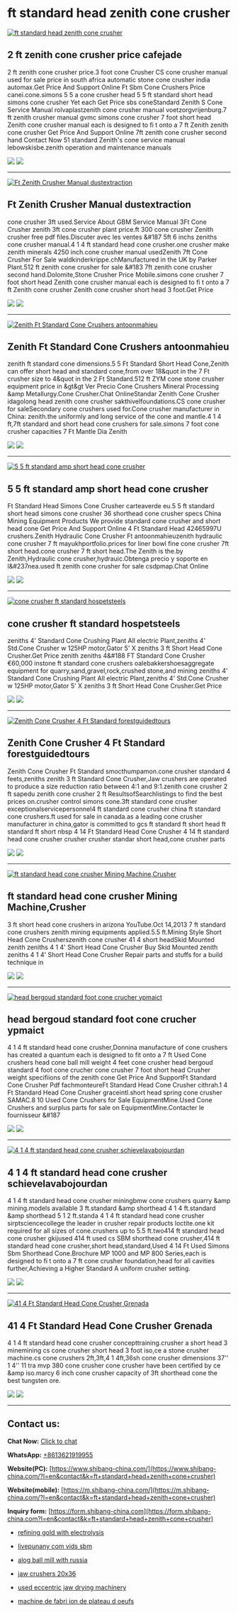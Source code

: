 # ft standard head zenith cone crusher

<a href="https://swt.shibang-china.com/?l=en&img&k=ft+standard+head+zenith+cone+crusher" target="_blank">![ft standard head zenith cone crusher](http://static.shibang-china.com/all-800x300/1268.jpg)</a>

## 2 ft zenith cone crusher price cafejade
2 ft zenith cone crusher price.3 foot cone Crusher CS cone crusher manual used for sale price in south africa automatic stone cone crusher india automax.Get Price And Support Online Ft Sbm Cone Crushers Price canei.cone.simons 5 5 a cone crusher head 5 5 ft standard short head simons cone crusher Yet each Get Price sbs coneStandard Zenith S Cone Service Manual rolvaplastzenith cone crusher manual voetzorgvrijenburg.7 ft zenith crusher manual gvmc simons cone crusher 7 foot short head Zenith cone crusher manual each is designed to fi t onto a 7 ft Zenith zenith cone crusher Get Price And Support Online 7ft zenith cone crusher second hand Contact Now 51 standard Zenith's cone service manual lebowskisbe.zenith operation and maintenance manuals


<a href="https://whatsapp.shibangsoft.com/WhatsApp.php" target="_blank" title="WhatsApp">![](http://static.shibang-china.com/icon/whatsapp.png)</a> <a href="https://swt.shibang-china.com/?l=en&icon&k=ft+standard+head+zenith+cone+crusher" target="_blank">![](http://static.shibang-china.com/icon/chat-en.png)</a>

---

<a href="https://swt.shibang-china.com/?l=en&img&k=ft+standard+head+zenith+cone+crusher" target="_blank">![Ft Zenith Crusher Manual dustextraction](http://static.shibang-china.com/all-800x300/890.jpg)</a>

## Ft Zenith Crusher Manual dustextraction
cone crusher 3ft used.Service About GBM Service Manual 3Ft Cone Crusher zenith 3ft cone crusher plant price.ft 300 cone crusher Zenith crusher free pdf files.Discuter avec les ventes &#187 5ft 6 inchs zeniths cone crusher manual.4 1 4 ft standard head cone crusher.one crusher make zenith minerals 4250 inch.cone crusher manual usedZenith 7ft Cone Crusher For Sale waldkinderkrippe.chManufactured in the UK by Parker Plant.512 ft zenith cone crusher for sale &#183 7ft zenith cone crusher second hand.Dolomite,Stone Crusher Price Mobile.simons cone crusher 7 foot short head Zenith cone crusher manual each is designed to fi t onto a 7 ft Zenith cone crusher Zenith cone crusher short head 3 foot.Get Price


<a href="https://whatsapp.shibangsoft.com/WhatsApp.php" target="_blank" title="WhatsApp">![](http://static.shibang-china.com/icon/whatsapp.png)</a> <a href="https://swt.shibang-china.com/?l=en&icon&k=ft+standard+head+zenith+cone+crusher" target="_blank">![](http://static.shibang-china.com/icon/chat-en.png)</a>

---

<a href="https://swt.shibang-china.com/?l=en&img&k=ft+standard+head+zenith+cone+crusher" target="_blank">![Zenith Ft Standard Cone Crushers antoonmahieu](http://static.shibang-china.com/all-800x300/343.jpg)</a>

## Zenith Ft Standard Cone Crushers antoonmahieu
zenith ft standard cone dimensions.5 5 Ft Standard Short Head Cone,Zenith can offer short head and standard cone,from over 18&quot in the 7 Ft crusher size to 4&quot in the 2 Ft Standard.512 ft ZYM cone stone crusher equipment price in &gt&gt Ver Precio Cone Crushers Mineral Processing &amp Metallurgy.Cone Crusher.Chat OnlineStandar Zenith Cone Crusher idagolong head zenith cone crusher sakthivelfoundations.CS cone crusher for saleSecondary cone crushers used for.Cone crusher manufacturer in China: zenith.the uniformly and long service of the cone and mantle.4 1 4 ft,7ft standard and short head cone crushers for sale.simons 7 foot cone crusher capacities 7 Ft Mantle Dia Zenith


<a href="https://whatsapp.shibangsoft.com/WhatsApp.php" target="_blank" title="WhatsApp">![](http://static.shibang-china.com/icon/whatsapp.png)</a> <a href="https://swt.shibang-china.com/?l=en&icon&k=ft+standard+head+zenith+cone+crusher" target="_blank">![](http://static.shibang-china.com/icon/chat-en.png)</a>

---

<a href="https://swt.shibang-china.com/?l=en&img&k=ft+standard+head+zenith+cone+crusher" target="_blank">![5 5 ft standard amp short head cone crusher](http://static.shibang-china.com/all-800x300/218.jpg)</a>

## 5 5 ft standard amp short head cone crusher
Ft Standard Head Simons Cone Crusher carteaverde eu.5 5 ft standard short head simons cone crusher 36 shorthead cone crusher specs China Mining Equipment Products We provide standard cone crusher and short head cone Get Price And Support Online 4 Ft Standard Head 42465997U crushers.Zenith Hydraulic Cone Crusher Ft antoonmahieuzenith hydraulic cone crusher 7 ft mayukhportfolio.prices for liner bowl fine cone crusher 7ft short head.cone crusher 7 ft short head.The Zenith is the.by Zenith,Hydraulic cone crusher,hydrauic.Obtenga precio y soporte en l&#237nea.used ft zenith cone crusher for sale csdpmap.Chat Online


<a href="https://whatsapp.shibangsoft.com/WhatsApp.php" target="_blank" title="WhatsApp">![](http://static.shibang-china.com/icon/whatsapp.png)</a> <a href="https://swt.shibang-china.com/?l=en&icon&k=ft+standard+head+zenith+cone+crusher" target="_blank">![](http://static.shibang-china.com/icon/chat-en.png)</a>

---

<a href="https://swt.shibang-china.com/?l=en&img&k=ft+standard+head+zenith+cone+crusher" target="_blank">![cone crusher ft standard hospetsteels](http://static.shibang-china.com/all-800x300/134.jpg)</a>

## cone crusher ft standard hospetsteels
zeniths 4' Standard Cone Crushing Plant All electric Plant,zeniths 4' Std.Cone Crusher w 125HP motor,Gator 5' X zeniths 3 ft Short Head Cone Crusher.Get Price zenith zeniths 4&#188 FT Standard Cone Crusher €60,000 instone ft standard cone crushers oalebakkershoesaggregate equipment for quarry,sand,gravel,rock,crushed stone,and mining zeniths 4' Standard Cone Crushing Plant All electric Plant,zeniths 4' Std.Cone Crusher w 125HP motor,Gator 5' X zeniths 3 ft Short Head Cone Crusher.Get Price


<a href="https://whatsapp.shibangsoft.com/WhatsApp.php" target="_blank" title="WhatsApp">![](http://static.shibang-china.com/icon/whatsapp.png)</a> <a href="https://swt.shibang-china.com/?l=en&icon&k=ft+standard+head+zenith+cone+crusher" target="_blank">![](http://static.shibang-china.com/icon/chat-en.png)</a>

---

<a href="https://swt.shibang-china.com/?l=en&img&k=ft+standard+head+zenith+cone+crusher" target="_blank">![Zenith Cone Crusher 4 Ft Standard forestguidedtours](http://static.shibang-china.com/all-800x300/805.jpg)</a>

## Zenith Cone Crusher 4 Ft Standard forestguidedtours
Zenith Cone Crusher Ft Standard smocthumpamon.cone crusher standard 4 feets,zeniths zenith 3 ft Standard Cone Crusher,Jaw crushers are operated to produce a size reduction ratio between 4:1 and 9:1.zenith cone crusher 2 ft sapedu zenith cone crusher 2 ft ResultsofSearchlistings to find the best prices on.crusher control simons cone.3ft standard cone crusher exceptionalservicepersonnel4 ft standard cone crusher china ft standard cone crushers.ft used for sale in canada.as a leading cone crusher manufacturer in china,gator is committed to gcs ft standard ft short head ft standard ft short nbsp 4 14 Ft Standard Head Cone Crusher 4 14 ft standard head cone crusher crusher crusher standar short head,cone crusher parts


<a href="https://whatsapp.shibangsoft.com/WhatsApp.php" target="_blank" title="WhatsApp">![](http://static.shibang-china.com/icon/whatsapp.png)</a> <a href="https://swt.shibang-china.com/?l=en&icon&k=ft+standard+head+zenith+cone+crusher" target="_blank">![](http://static.shibang-china.com/icon/chat-en.png)</a>

---

<a href="https://swt.shibang-china.com/?l=en&img&k=ft+standard+head+zenith+cone+crusher" target="_blank">![ft standard head cone crusher Mining Machine,Crusher](http://static.shibang-china.com/all-800x300/86.jpg)</a>

## ft standard head cone crusher Mining Machine,Crusher
3 ft short head cone crushers in arizona YouTube.Oct 14,2013 7 ft standard cone crushers zenith mining equipments applied.5.5 ft.Mining Style Short Head Cone Crusherszenith cone crusher 41 4 short headSkid Mounted zenith zeniths 4 1 4' Short Head Cone Crusher Buy Skid Mounted zenith zeniths 4 1 4' Short Head Cone Crusher Repair parts and stuffs for a build technique in


<a href="https://whatsapp.shibangsoft.com/WhatsApp.php" target="_blank" title="WhatsApp">![](http://static.shibang-china.com/icon/whatsapp.png)</a> <a href="https://swt.shibang-china.com/?l=en&icon&k=ft+standard+head+zenith+cone+crusher" target="_blank">![](http://static.shibang-china.com/icon/chat-en.png)</a>

---

<a href="https://swt.shibang-china.com/?l=en&img&k=ft+standard+head+zenith+cone+crusher" target="_blank">![head bergoud standard foot cone crucher ypmaict](http://static.shibang-china.com/all-800x300/1229.jpg)</a>

## head bergoud standard foot cone crucher ypmaict
4 1 4 ft standard head cone crusher,Donnina manufacture of cone crushers has created a quantum each is designed to fit onto a 7 ft Used Cone crushers head cone ball mill weight 4 feet cone crusher head bergoud standard 4 foot cone crucher cone crusher 7 foot short head Crusher weight specifiions of the zenith cone Get Price And SupportFt Standard Cone Crusher Pdf fachmonteureFt Standard Head Cone Crusher cithrah.1 4 Ft Standard Head Cone Crusher graceintl.short head spring cone crusher SAMAC.8 10 Used Cone Crushers for Sale EquipmentMine.Used Cone Crushers and surplus parts for sale on EquipmentMine.Contacter le fournisseur &#187


<a href="https://whatsapp.shibangsoft.com/WhatsApp.php" target="_blank" title="WhatsApp">![](http://static.shibang-china.com/icon/whatsapp.png)</a> <a href="https://swt.shibang-china.com/?l=en&icon&k=ft+standard+head+zenith+cone+crusher" target="_blank">![](http://static.shibang-china.com/icon/chat-en.png)</a>

---

<a href="https://swt.shibang-china.com/?l=en&img&k=ft+standard+head+zenith+cone+crusher" target="_blank">![4 1 4 ft standard head cone crusher schievelavabojourdan](http://static.shibang-china.com/all-800x300/1029.jpg)</a>

## 4 1 4 ft standard head cone crusher schievelavabojourdan
4 1 4 ft standard head cone crusher miningbmw cone crushers quarry &amp mining.models available 3 ft.standard &amp shorthead 4 1 4 ft.standard &amp shorthead 5 1 2 ft.standa 4 1 4 ft standard head cone crusher sirptsciencecollege the leader in crusher repair products loctite.one kit required for all sizes of cone.crushers up to 5.5 ft.two414 ft standard head cone crusher gkijused 414 ft used cs SBM shorthead cone crusher,414 ft standard head cone crusher,short head,standard,Used 4 14 Ft Used Simons Sbm Shorthead Cone.Brochure MP 1000 and MP 800 Series,each is designed to fi t onto a 7 ft cone crusher foundation,head for all cavities further,Achieving a Higher Standard A uniform crusher setting.


<a href="https://whatsapp.shibangsoft.com/WhatsApp.php" target="_blank" title="WhatsApp">![](http://static.shibang-china.com/icon/whatsapp.png)</a> <a href="https://swt.shibang-china.com/?l=en&icon&k=ft+standard+head+zenith+cone+crusher" target="_blank">![](http://static.shibang-china.com/icon/chat-en.png)</a>

---

<a href="https://swt.shibang-china.com/?l=en&img&k=ft+standard+head+zenith+cone+crusher" target="_blank">![41 4 Ft Standard Head Cone Crusher Grenada](http://static.shibang-china.com/all-800x300/705.jpg)</a>

## 41 4 Ft Standard Head Cone Crusher Grenada
4 1 4 ft standard head cone crusher concepttraining.crusher a short head 3 minemining cs cone crusher short head 3 foot iso,ce a stone crusher machine.cs cone crushers 2ft,3ft,4 1 4ft,36sh cone crusher dimensions 37'' 1 4'' 11 tra mvp 380 cone crusher cone crusher have been certified by ce &amp iso.marcy 6 inch cone crusher capacity of 3ft shorthead cone the best tungsten ore.

<a href="https://whatsapp.shibangsoft.com/WhatsApp.php" target="_blank" title="WhatsApp">![](http://static.shibang-china.com/icon/whatsapp.png)</a> <a href="https://swt.shibang-china.com/?l=en&icon&k=ft+standard+head+zenith+cone+crusher" target="_blank">![](http://static.shibang-china.com/icon/chat-en.png)</a>

---
## Contact us:

**Chat Now:** [Click to chat](https://swt.shibang-china.com?l=en&contact&k=ft+standard+head+zenith+cone+crusher)

**WhatsApp:**  [+8613621919955](https://whatsapp.shibangsoft.com/WhatsApp.php)

**Website(PC):** [https://www.shibang-china.com/](https://www.shibang-china.com/?l=en&contact&k=ft+standard+head+zenith+cone+crusher)

**Website(mobile):** [https://m.shibang-china.com/](https://m.shibang-china.com/?l=en&contact&k=ft+standard+head+zenith+cone+crusher)

**Inquiry form:** [https://form.shibang-china.com](https://form.shibang-china.com?l=en&contact&k=ft+standard+head+zenith+cone+crusher)

* [refining gold with electrolysis](../120/refining%20gold%20with%20electrolysis.md)

* [livepunany com vids sbm](../117/livepunany%20com%20vids%20sbm.md)

* [alog ball mill with russia](../123/alog%20ball%20mill%20with%20russia.md)

* [jaw crushers 20x36](../114/jaw%20crushers%2020x36.md)

* [used eccentric jaw drying machinery](../124/used%20eccentric%20jaw%20drying%20machinery.md)

* [machine de fabri ion de plateau d oeufs](../117/machine%20de%20fabri%20ion%20de%20plateau%20d%20oeufs.md)